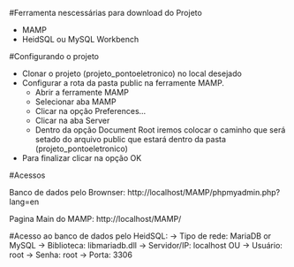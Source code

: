 #Ferramenta nescessárias para download do Projeto
  - MAMP
  - HeidSQL ou MySQL Workbench

#Configurando o projeto
- Clonar o projeto (projeto_pontoeletronico) no local desejado
- Configurar a rota da pasta public na ferramente MAMP.
    - Abrir a ferramente MAMP
    - Selecionar aba MAMP
    - Clicar na opção Preferences...
    - Clicar na aba Server
    - Dentro da opção Document Root iremos colocar o caminho que será setado do arquivo public que estará dentro da pasta (projeto_pontoeletronico)
- Para finalizar clicar na opção OK

#Acessos

Banco de dados pelo Brownser:  http://localhost/MAMP/phpmyadmin.php?lang=en

Pagina Main do MAMP: http://localhost/MAMP/

#Acesso ao banco de dados pelo HeidSQL:
    -> Tipo de rede: MariaDB or MySQL
    -> Biblioteca: libmariadb.dll
    -> Servidor/IP: localhost OU 
    -> Usuário: root
    -> Senha: root
    -> Porta: 3306
    
